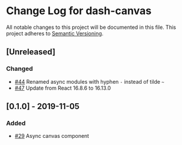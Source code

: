 # Change Log for dash-canvas
All notable changes to this project will be documented in this file.
This project adheres to [Semantic Versioning](http://semver.org/).

## [Unreleased]
### Changed
- [#44](https://github.com/plotly/dash-canvas/pull/44) Renamed async modules with hyphen `-` instead of tilde `~`
- [#47](https://github.com/plotly/dash-canvas/pull/47) Update from React 16.8.6 to 16.13.0

## [0.1.0] - 2019-11-05
### Added
- [#29](https://github.com/plotly/dash-canvas/pull/29) Async canvas component
